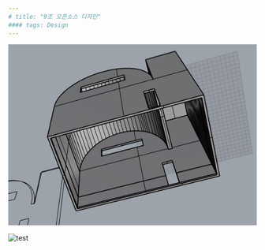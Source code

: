 ```yaml
---
# title: "9조 오픈소스 디자인"
#### tags: Design
---
```


![test](KakaoTalk_Photo_2017-12-01-17-53-46-1.jpeg)





















![test](hsreol.github.io/_posts/KakaoTalk_Photo_2017-12-01-17-53-46-2.jpeg)
